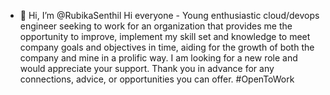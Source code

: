 - 👋 Hi, I’m @RubikaSenthil
Hi everyone - Young enthusiastic cloud/devops engineer seeking to work for an organization that provides me the opportunity to improve, implement my skill set and knowledge to meet company goals and objectives in time, aiding for the growth of both the company and mine in a prolific way. I am looking for a new role and would appreciate your support. Thank you in advance for any connections, advice, or opportunities you can offer. #OpenToWork

<!---
RubikaSenthil/RubikaSenthil is a ✨ special ✨ repository because its `README.md` (this file) appears on your GitHub profile.
You can click the Preview link to take a look at your changes.
--->
